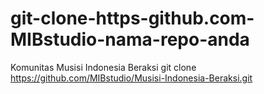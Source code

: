 # git-clone-https-github.com-MIBstudio-nama-repo-anda
Komunitas Musisi Indonesia Beraksi 
git clone https://github.com/MIBstudio/Musisi-Indonesia-Beraksi.git
